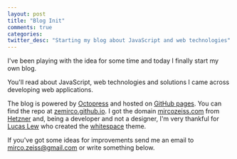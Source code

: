 ```yaml
---
layout: post
title: "Blog Init"
comments: true
categories:
twitter_desc: "Starting my blog about JavaScript and web technologies"
---
```


I've been playing with the idea for some time and today I finally start my own blog.

You'll read about JavaScript, web technologies and solutions I came across developing web applications.

 The blog is powered by [Octopress](http://octopress.org/) and
 hosted on [GitHub pages](http://pages.github.com/). You can find the repo at
 [zemirco.github.io](https://github.com/zeMirco/zemirco.github.io). I got the domain
 [mircozeiss.com](http://www.mircozeiss.com) from [Hetzner](http://www.hetzner.de/en/) and, being
 a developer and not a designer, I'm very thankful for [Lucas Lew](http://lucaslew.com/) who
 created the [whitespace](https://github.com/lucaslew/whitespace) theme.

If you've got some ideas for improvements send me an email to
[mirco.zeiss@gmail.com](mailto:mirco.zeiss@gmail.com) or write something below.